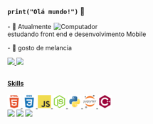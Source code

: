 
### `print("Olá mundo!")` 👋

<img src="https://raw.githubusercontent.com/MicaelliMedeiros/micaellimedeiros/master/image/computer-illustration.png" min-width="400px" max-width="400px" width="400px" align="right" alt="Computador">
<p align="left"> - 🌱 Atualmente estudando front end e desenvolvimento Mobile</p>
<p align="left"> - 🍉 gosto de melancia</p>

<div align="left">
  <a href="https://github.com/pdr-tuche">
  <img height="180em" src="https://github-readme-stats.vercel.app/api?username=pdr-tuche&show_icons=true&theme=yeblu&include_all_commits=true&count_private=true"/>
  <img height="180em" src="https://github-readme-stats.vercel.app/api/top-langs/?username=pdr-tuche&layout=compact&langs_count=7&theme=yeblu"/>
</div>
  
 ##
 #### Skills
  <img height ="30" src="https://github.com/devicons/devicon/blob/master/icons/html5/html5-plain-wordmark.svg">
  <img height ="30" src="https://github.com/devicons/devicon/blob/master/icons/css3/css3-plain-wordmark.svg">
  <img height ="30" src="https://github.com/devicons/devicon/blob/master/icons/javascript/javascript-original.svg">
  <img height ="30" src="https://github.com/devicons/devicon/blob/master/icons/nodejs/nodejs-original.svg">
  <img height ="30" src="https://github.com/devicons/devicon/blob/master/icons/python/python-original.svg">
  <img height ="30" src="https://github.com/devicons/devicon/blob/master/icons/jupyter/jupyter-original-wordmark.svg">
  <img height ="30" src="https://github.com/devicons/devicon/blob/master/icons/cplusplus/cplusplus-plain.svg">
  
  
  <div>
  <a href="https://www.paypal.com/donate?hosted_button_id=6562HEJZFKUVA" target="_blank"><img src="https://img.shields.io/badge/PayPal-00457C?style=for-the-badge&logo=paypal&logoColor=white" target="_blank"></a>
  <a href="https://instagram.com/pdr.tuche" target="_blank"><img src="https://img.shields.io/badge/-Instagram-%23E4405F?style=for-the-badge&logo=instagram&logoColor=white" target="_blank"></a>
  <a href="https://www.linkedin.com/in/pdr-neves" target="_blank"><img src="https://img.shields.io/badge/LinkedIn-0077B5?style=for-the-badge&logo=linkedin&logoColor=white" target="_blank"></a>
  </div>

